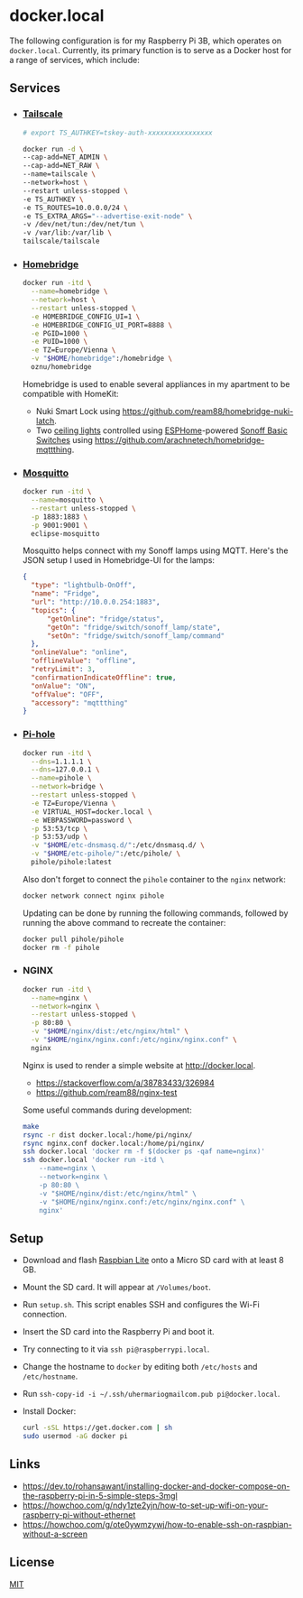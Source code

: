 # docker.local

The following configuration is for my Raspberry Pi 3B, which operates on
`docker.local`. Currently, its primary function is to serve as a Docker host for
a range of services, which include:

## Services

- ### [Tailscale](https://tailscale.com)

  ```sh
  # export TS_AUTHKEY=tskey-auth-xxxxxxxxxxxxxxxx

  docker run -d \
  --cap-add=NET_ADMIN \
  --cap-add=NET_RAW \
  --name=tailscale \
  --network=host \
  --restart unless-stopped \
  -e TS_AUTHKEY \
  -e TS_ROUTES=10.0.0.0/24 \
  -e TS_EXTRA_ARGS="--advertise-exit-node" \
  -v /dev/net/tun:/dev/net/tun \
  -v /var/lib:/var/lib \
  tailscale/tailscale
  ```

- ### [Homebridge](https://github.com/oznu/docker-homebridge)

  ```sh
  docker run -itd \
    --name=homebridge \
    --network=host \
    --restart unless-stopped \
    -e HOMEBRIDGE_CONFIG_UI=1 \
    -e HOMEBRIDGE_CONFIG_UI_PORT=8888 \
    -e PGID=1000 \
    -e PUID=1000 \
    -e TZ=Europe/Vienna \
    -v "$HOME/homebridge":/homebridge \
    oznu/homebridge
  ```

  Homebridge is used to enable several appliances in my apartment to be compatible with HomeKit:

  - Nuki Smart Lock using <https://github.com/ream88/homebridge-nuki-latch>.
  - Two [ceiling lights](https://amzn.to/3iQLGHk) controlled using
    [ESPHome](https://esphome.io)-powered [Sonoff Basic
    Switches](https://amzn.to/3mHHUSV) using
    <https://github.com/arachnetech/homebridge-mqttthing>.

- ### [Mosquitto](https://mosquitto.org)

  ```sh
  docker run -itd \
    --name=mosquitto \
    --restart unless-stopped \
    -p 1883:1883 \
    -p 9001:9001 \
    eclipse-mosquitto
  ```

  Mosquitto helps connect with my Sonoff lamps using MQTT. Here's the JSON setup
  I used in Homebridge-UI for the lamps:

  ```json
  {
    "type": "lightbulb-OnOff",
    "name": "Fridge",
    "url": "http://10.0.0.254:1883",
    "topics": {
        "getOnline": "fridge/status",
        "getOn": "fridge/switch/sonoff_lamp/state",
        "setOn": "fridge/switch/sonoff_lamp/command"
    },
    "onlineValue": "online",
    "offlineValue": "offline",
    "retryLimit": 3,
    "confirmationIndicateOffline": true,
    "onValue": "ON",
    "offValue": "OFF",
    "accessory": "mqttthing"
  }
  ```

- ### [Pi-hole](https://pi-hole.net)

  ```sh
  docker run -itd \
    --dns=1.1.1.1 \
    --dns=127.0.0.1 \
    --name=pihole \
    --network=bridge \
    --restart unless-stopped \
    -e TZ=Europe/Vienna \
    -e VIRTUAL_HOST=docker.local \
    -e WEBPASSWORD=password \
    -p 53:53/tcp \
    -p 53:53/udp \
    -v "$HOME/etc-dnsmasq.d/":/etc/dnsmasq.d/ \
    -v "$HOME/etc-pihole/":/etc/pihole/ \
    pihole/pihole:latest
  ```

  Also don't forget to connect the `pihole` container to the `nginx` network:

  ```sh
  docker network connect nginx pihole
  ```

  Updating can be done by running the following commands, followed by running
  the above command to recreate the container:

  ```sh
  docker pull pihole/pihole
  docker rm -f pihole
  ```

- ### NGINX

  ```sh
  docker run -itd \
    --name=nginx \
    --network=nginx \
    --restart unless-stopped \
    -p 80:80 \
    -v "$HOME/nginx/dist:/etc/nginx/html" \
    -v "$HOME/nginx/nginx.conf:/etc/nginx/nginx.conf" \
    nginx
  ```

  Nginx is used to render a simple website at <http://docker.local>.

  - <https://stackoverflow.com/a/38783433/326984>
  - <https://github.com/ream88/nginx-test>

  Some useful commands during development:

  ```sh
  make
  rsync -r dist docker.local:/home/pi/nginx/
  rsync nginx.conf docker.local:/home/pi/nginx/
  ssh docker.local 'docker rm -f $(docker ps -qaf name=nginx)'
  ssh docker.local 'docker run -itd \
      --name=nginx \
      --network=nginx \
      -p 80:80 \
      -v "$HOME/nginx/dist:/etc/nginx/html" \
      -v "$HOME/nginx/nginx.conf:/etc/nginx/nginx.conf" \
      nginx'
  ```

## Setup

- Download and flash [Raspbian Lite](https://www.raspberrypi.org/downloads/raspbian/) onto a Micro SD card with at least 8 GB.
- Mount the SD card. It will appear at `/Volumes/boot`.
- Run `setup.sh`. This script enables SSH and configures the Wi-Fi connection.
- Insert the SD card into the Raspberry Pi and boot it.
- Try connecting to it via `ssh pi@raspberrypi.local`.
- Change the hostname to `docker` by editing both `/etc/hosts` and `/etc/hostname`.
- Run `ssh-copy-id -i ~/.ssh/uhermariogmailcom.pub pi@docker.local`.
- Install Docker:

  ```sh
  curl -sSL https://get.docker.com | sh
  sudo usermod -aG docker pi
  ```

## Links

- <https://dev.to/rohansawant/installing-docker-and-docker-compose-on-the-raspberry-pi-in-5-simple-steps-3mgl>
- <https://howchoo.com/g/ndy1zte2yjn/how-to-set-up-wifi-on-your-raspberry-pi-without-ethernet>
- <https://howchoo.com/g/ote0ywmzywj/how-to-enable-ssh-on-raspbian-without-a-screen>

## License

[MIT](LICENSE.md)
